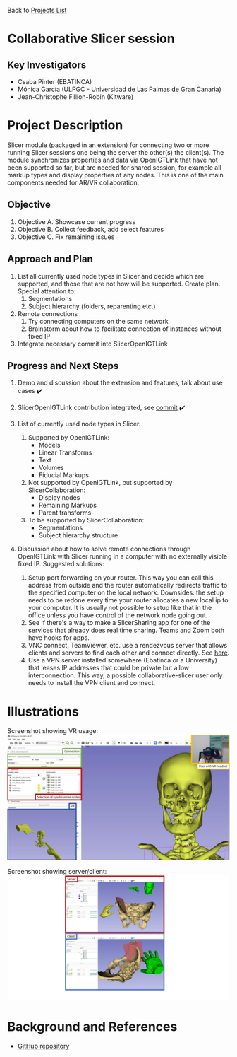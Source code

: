 Back to [Projects List](../../README.md#ProjectsList)

# Collaborative Slicer session

## Key Investigators

- Csaba Pinter (EBATINCA)
- Mónica García (ULPGC - Universidad de Las Palmas de Gran Canaria)
- Jean-Christophe Fillion-Robin (Kitware)

# Project Description

<!-- Add a short paragraph describing the project. -->

Slicer module (packaged in an extension) for connecting two or more running Slicer sessions one being the server the other(s) the client(s). The module synchronizes properties and data via OpenIGTLink that have not been supported so far, but are needed for shared session, for example all markup types and display properties of any nodes. This is one of the main components needed for AR/VR collaboration.

## Objective

<!-- Describe here WHAT you would like to achieve (what you will have as end result). -->

1. Objective A. Showcase current progress
1. Objective B. Collect feedback, add select features
1. Objective C. Fix remaining issues

## Approach and Plan

<!-- Describe here HOW you would like to achieve the objectives stated above. -->

1. List all currently used node types in Slicer and decide which are supported, and those that are not how will be supported. Create plan. Special attention to:
    1. Segmentations
    1. Subject hierarchy (folders, reparenting etc.)
3. Remote connections
    1. Try connecting computers on the same network
    1. Brainstorm about how to facilitate connection of instances without fixed IP
4. Integrate necessary commit into SlicerOpenIGTLink

## Progress and Next Steps

<!-- Update this section as you make progress, describing of what you have ACTUALLY DONE. If there are specific steps that you could not complete then you can describe them here, too. -->

1. Demo and discussion about the extension and features, talk about use cases :heavy_check_mark:
1. SlicerOpenIGTLink contribution integrated, see [commit](https://github.com/openigtlink/SlicerOpenIGTLink/commit/a28d381af4542063f60e885c0505e45fbd5e9006) :heavy_check_mark:
1. List of currently used node types in Slicer.
    1. Supported by OpenIGTLink:
        - Models
        - Linear Transforms
        - Text
        - Volumes
        - Fiducial Markups
     1. Not supported by OpenIGTLink, but supported by SlicerCollaboration:
        - Display nodes
        - Remaining Markups
        - Parent transforms
     1. To be supported by SlicerCollaboration:
        - Segmentations
        - Subject hierarchy structure

1. Discussion about how to solve remote connections through OpenIGTLink with Slicer running in a computer with no externally visible fixed IP. Suggested solutions:
    1. Setup port forwarding on your router. This way you can call this address from outside and the router automatically redirects traffic to the specified computer on the local network. Downsides: the setup needs to be redone every time your router allocates a new local ip to your computer. It is usually not possible to setup like that in the office unless you have control of the network node going out.
    2. See if there's a way to make a SlicerSharing app for one of the services that already does real time sharing. Teams and Zoom both have hooks for apps.
    3. VNC connect, TeamViewer, etc. use a rendezvous server that allows clients and servers to find each other and connect directly. See [here](https://stackoverflow.com/questions/53479668/how-to-make-2-clients-connect-each-other-directly-after-having-both-connected-a).
    4. Use a VPN server installed somewhere (Ebatinca or a University) that leases IP addresses that could be private but allow interconnection. This way, a possible collaborative-slicer user only needs to install the VPN client and connect.

# Illustrations

<!-- Add pictures and links to videos that demonstrate what has been accomplished.
![Description of picture](Example2.jpg)
![Some more images](Example2.jpg)
-->

Screenshot showing VR usage:
![SlicerCollaboration screenshot VR](SlicerCollaboration_VR.PNG)

Screenshot showing server/client:
![SlicerCollaboration screenshot server/client](SlicerCollaboration_ServerClient.PNG)

# Background and References

<!-- If you developed any software, include link to the source code repository. If possible, also add links to sample data, and to any relevant publications. -->

* [GitHub repository](https://github.com/EBATINCA/SlicerCollaboration)
